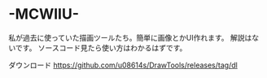 # -MCWIIU-
私が過去に使っていた描画ツールたち。簡単に画像とかUI作れます。
解説はないです。
ソースコード見たら使い方はわかるはずです。

ダウンロード
https://github.com/u08614s/DrawTools/releases/tag/dl

